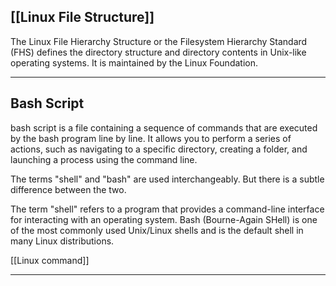 ## [[Linux File Structure]]
The Linux File Hierarchy Structure or the Filesystem Hierarchy Standard (FHS) defines the directory structure and directory contents in Unix-like operating systems. It is maintained by the Linux Foundation. 

---
## Bash Script
bash script is a file containing a sequence of commands that are executed by the bash program line by line. It allows you to perform a series of actions, such as navigating to a specific directory, creating a folder, and launching a process using the command line.

The terms "shell" and "bash" are used interchangeably. But there is a subtle difference between the two.

The term "shell" refers to a program that provides a command-line interface for interacting with an operating system. Bash (Bourne-Again SHell) is one of the most commonly used Unix/Linux shells and is the default shell in many Linux distributions.

[[Linux command]]

---

